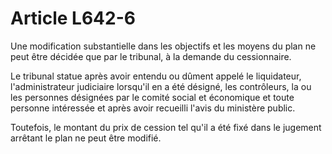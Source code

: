 # Article L642-6

Une modification substantielle dans les objectifs et les moyens du plan ne peut être décidée que par le tribunal, à la demande du cessionnaire.

Le tribunal statue après avoir entendu ou dûment appelé le liquidateur, l'administrateur judiciaire lorsqu'il en a été désigné, les contrôleurs, la ou les personnes désignées par le comité social et économique et toute personne intéressée et après avoir recueilli l'avis du ministère public.

Toutefois, le montant du prix de cession tel qu'il a été fixé dans le jugement arrêtant le plan ne peut être modifié.

